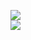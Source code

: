 [![](https://img.shields.io/badge/Made%20With-Github%20Spray-lightgrey.svg?style=for-the-badge&logo=github)](https://github.com/Annihil/github-spray#4135)  
[![](https://i.imgur.com/2DrTn0Z.gif)](https://github.com/Annihil/github-spray)